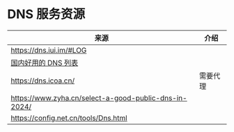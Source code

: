 # DNS 服务资源

| 来源 | 介绍  | 
| -- | -- |
| https://dns.iui.im/#LOG |  |
|  [国内好用的 DNS 列表 ](https://blog.lindexi.com/post/%E5%9B%BD%E5%86%85%E5%A5%BD%E7%94%A8%E7%9A%84-DNS-%E5%88%97%E8%A1%A8.html)|  |
| https://dns.icoa.cn/ | 需要代理 |
| https://www.zyha.cn/select-a-good-public-dns-in-2024/ |  |
| https://config.net.cn/tools/Dns.html |  |


